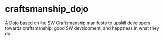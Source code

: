 # craftsmanship_dojo
A Dojo based on the SW Craftsmanship manifesto to upskill developers towards craftsmanship, good SW development, and happiness in what they do.
